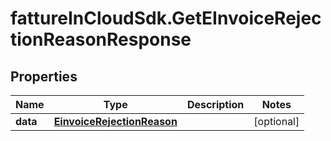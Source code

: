 # fattureInCloudSdk.GetEInvoiceRejectionReasonResponse

## Properties

Name | Type | Description | Notes
------------ | ------------- | ------------- | -------------
**data** | [**EinvoiceRejectionReason**](EinvoiceRejectionReason.md) |  | [optional] 


